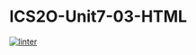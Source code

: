 # ICS2O-Unit7-03-HTML
[![linter](https://github.com/Hashir14/ICS2O-Unit7-03-HTML/workflows/linter/badge.svg)](https://github.com/marketplace/actions/super-linter)
